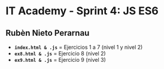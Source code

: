 # IT Academy - Sprint 4: JS ES6
## Rubèn Nieto Perarnau

+ **`index.html & .js`** = Ejercicios 1 a 7 (nivel 1 y nivel 2)
+ **`ex8.html & .js`** = Ejercicio 8 (nivel 2)
+ **`ex9.html & .js`** = Ejercicio 9 (nivel 3)

